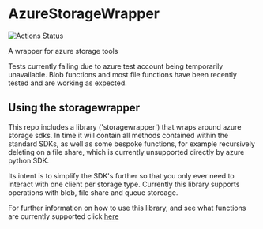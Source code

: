 # AzureStorageWrapper
[![Actions Status](https://github.com/joe-easley/AzureStorageWrapper/workflows/Behave%20Tests/badge.svg)](https://github.com/joe-easley/AzureStorageWrapper/actions)


A wrapper for azure storage tools

Tests currently failing due to azure test account being temporarily unavailable. Blob functions and most file functions have been recently tested and are working as expected.

## Using the storagewrapper

This repo includes a library ('storagewrapper') that wraps around azure storage sdks. In time it will contain all methods contained within the standard SDKs, as well as some bespoke functions, for example recursively deleting on a file share, which is currently unsupported directly by azure python SDK.

Its intent is to simplify the SDK's further so that you only ever need to interact with one client per storage type. Currently this library supports operations with blob, file share and queue storeage.

For further information on how to use this library, and see what functions are currently supported click [here](https://github.com/joe-easley/AzureStorageWrapper/blob/main/main/README.md)